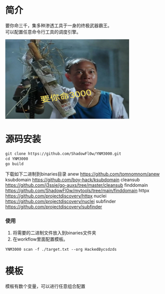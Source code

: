 # 简介
要你命三千，集多种渗透工具于一身的终极武器霸王。<br>可以配置任意命令行工具的调度引擎。

<img src="./libs/images/YNM3000.jpeg" width=390 height=250/>

# 源码安装
```
git clone https://github.com/ShadowFl0w/YNM3000.git
cd YNM3000
go build
```

下载如下二进制到binaries目录
anew https://github.com/tomnomnom/anew
ksubdomain https://github.com/boy-hack/ksubdomain
cleansub  https://github.com/j3ssie/go-auxs/tree/master/cleansub
finddomain https://github.com/ShadowFl0w/mytools/tree/main/finddomain
httpx https://github.com/projectdiscovery/httpx
nuclei https://github.com/projectdiscovery/nuclei
subfinder https://github.com/projectdiscovery/subfinder


### 使用
1. 将需要的二进制文件放入到binaries文件夹
2. 在workflow里面配置模板。

```
YNM3000 scan -f ./target.txt --org HackedBycsdzds
```

# 模板
模板有数个变量，可以进行任意组合配置



